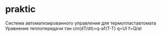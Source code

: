 # praktic
Система автоматизированного управления для термопластавтомата
Уравнение теплопередачи тэн 
cm(dT/dt)=q-af(T-T) 
q=UI
f=Q/at
